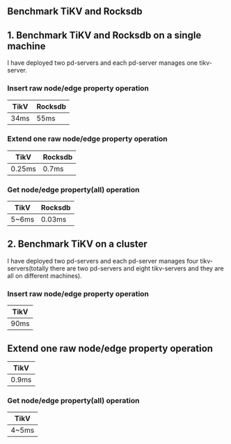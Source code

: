 ## Benchmark TiKV and Rocksdb

## 1. Benchmark TiKV and Rocksdb on a single machine
I have deployed two pd-servers and each pd-server manages one tikv-server.

### Insert raw node/edge property operation 
|    TikV     |     Rocksdb   |
|------------ |---------------|
|     34ms    |     55ms      |

### Extend one raw node/edge property operation
|  TikV  |    Rocksdb    |
|--------|---------------|
|  0.25ms |    0.7ms     |

### Get node/edge property(all) operation
|  TikV  |    Rocksdb    |
|--------|---------------|
|  5~6ms |    0.03ms     |

## 2. Benchmark TiKV on a cluster
I have deployed two pd-servers and each pd-server manages four tikv-servers(totally there are two pd-servers and eight tikv-servers and they are all on different machines).

### Insert raw node/edge property operation 
|    TikV     |   
|------------ |
|     90ms    | 

## Extend one raw node/edge property operation
|  TikV  |
|--------|
|  0.9ms | 

### Get node/edge property(all) operation
|  TikV  |
|--------|
|  4~5ms |

